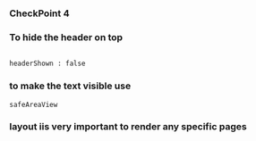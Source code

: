 ### CheckPoint 4
### To hide the header on top
```

headerShown : false
```
### to make the text visible use
```
safeAreaView
```

### layout iis very important to render any specific pages
